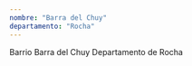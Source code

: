 ```yaml
---
nombre: "Barra del Chuy"
departamento: "Rocha"
---
```


Barrio Barra del Chuy
Departamento de Rocha
